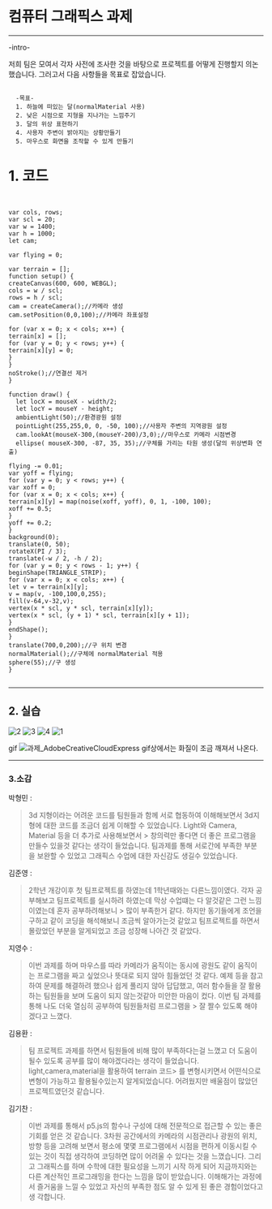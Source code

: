 컴퓨터 그래픽스 과제
=============
***

-intro-

저희 팀은 모여서 각자 사전에 조사한 것을 바탕으로 프로젝트를 어떻게 진행할지 의논했습니다. 그러고서 다음 사항들을 목표로 잡았습니다. 
<pre><code>
  -목표-
  1. 하늘에 떠있는 달(normalMaterial 사용) 
  2. 낮은 시점으로 지형을 지나가는 느낌주기 
  3. 달의 위상 표현하기
  4. 사용자 주변이 밝아지는 상황만들기
  5. 마우스로 화면을 조작할 수 있게 만들기
</code></pre>

# 1. 코드

<pre><code>

var cols, rows;
var scl = 20;
var w = 1400;
var h = 1000;
let cam;

var flying = 0;

var terrain = [];
function setup() {
createCanvas(600, 600, WEBGL);
cols = w / scl;
rows = h / scl;
cam = createCamera();//카메라 생성
cam.setPosition(0,0,100);//카메라 좌표설정

for (var x = 0; x < cols; x++) {
terrain[x] = [];
for (var y = 0; y < rows; y++) {
terrain[x][y] = 0;
}
}
noStroke();//연결선 제거
}

function draw() {
  let locX = mouseX - width/2;
  let locY = mouseY - height;
  ambientLight(50);//환경광원 설정
  pointLight(255,255,0, 0, -50, 100);//사용자 주변의 지역광원 설정
  cam.lookAt(mouseX-300,(mouseY-200)/3,0);//마우스로 카메라 시점변경
  ellipse( mouseX-300, -87, 35, 35);//구체를 가리는 타원 생성(달의 위상변화 연출)

flying -= 0.01;
var yoff = flying;
for (var y = 0; y < rows; y++) {
var xoff = 0;
for (var x = 0; x < cols; x++) {
terrain[x][y] = map(noise(xoff, yoff), 0, 1, -100, 100);
xoff += 0.5;
}
yoff += 0.2;
}
background(0);
translate(0, 50);
rotateX(PI / 3);
translate(-w / 2, -h / 2);
for (var y = 0; y < rows - 1; y++) {
beginShape(TRIANGLE_STRIP);
for (var x = 0; x < cols; x++) {
let v = terrain[x][y];
v = map(v, -100,100,0,255);
fill(v-64,v-32,v);
vertex(x * scl, y * scl, terrain[x][y]);
vertex(x * scl, (y + 1) * scl, terrain[x][y + 1]);
}
endShape();
}
translate(700,0,200);//구 위치 변경
normalMaterial();//구체에 normalMaterial 적용
sphere(55);//구 생성
}

</code></pre>
***

## 2. 실습

![2](https://user-images.githubusercontent.com/50646883/161415362-96ca52f1-e5c4-48f9-b344-1847cebd7c5b.png)
![3](https://user-images.githubusercontent.com/50646883/161415364-2587eb3b-85a7-4791-aea4-4fb274d814b4.png)
![4](https://user-images.githubusercontent.com/50646883/161415365-8e3d8f21-cfde-4e47-b5bb-896c6d9c99f7.png)
![1](https://user-images.githubusercontent.com/50646883/161415366-d516fd8c-ec1a-4ed5-b030-81c12b054de4.png)

gif
![과제_AdobeCreativeCloudExpress](https://user-images.githubusercontent.com/50646883/161415402-9ebe77d0-6586-4641-81bd-162698256ad6.gif)
gif상에서는 화질이 조금 깨져서 나온다.

***

### 3.소감

박형민 : 
> 3d 지형이라는 어려운 코드를 팀원들과 함께 서로 협동하여 이해해보면서 3d지형에 대한 코드를 조금더 쉽게 이해할 수 있었습니다. Light와 Camera, Material 등을 더 추가로 사용해보면서 > 창의력만 좋다면 더 좋은 프로그램을 만들수 있을것 같다는 생각이 들었습니다. 팀과제를 통해 서로간에 부족한 부분을 보완할 수 있었고 그래픽스 수업에 대한 자신감도 생길수 있었습니다.

김준영 : 
> 2학년 개강이후 첫 팀프로젝트를 하였는데 1학년때와는 다른느낌이였다. 각자 공부해보고 팀프로젝트를 실시하려 하였는데 막상 수업떄는 다 알것같은 그런 느낌이였는데 혼자 공부하려해보니 > 많이 부족한거 같다. 하지만 동기들에게 조언을 구하고 같이 코딩을 해석해보니 조금씩 알아가는것 같았고 팀프로젝트를 하면서 몰랐었던 부분을 알게되었고 조금 성장해 나아간 것 같았다.

지영수 :
> 이번 과제를 하며 마우스를 따라 카메라가 움직이는 동시에 광원도 같이 움직이는 프로그램을 짜고 싶었으나 뜻대로 되지 않아 힘들었던 것 같다. 예제 등을 참고하여 문제를 해결하려 했으나 
>  쉽게 풀리지 않아 답답했고, 여러 함수들을 잘 활용하는 팀원들을 보며 도움이 되지 않는것같아 미안한 마음이 컸다. 이번 팀 과제를 통해 나도 더욱 열심히 공부하여 팀원들처럼 프로그램을 > 잘 짤수 있도록 해야겠다고 느꼈다.

김용환 :
> 팀 프로젝트 과제를 하면서 팀원들에 비해 많이 부족하다는걸 느꼈고 더 도움이 될수 있도록 공부를 많이 해야겠다라는 생각이 들었습니다. light,camera,material을 활용하여 terrain 코드> 를 변형시키면서 어떤식으로 변형이 가능하고 활용될수있는지  알게되었습니다. 어려웠지만 배울점이 많았던 프로젝트였던것 같습니다.

김기찬 :
> 이번 과제를 통해서 p5.js의 함수나 구성에 대해 전문적으로 접근할 수 있는 좋은 기회를 얻은 것 같습니다. 3차원 공간에서의 카메라의 시점관리나 광원의 위치, 방향 등을 고려해 보면서
> 평소에 몇몇 프로그램에서 시점을 편하게 이동시킬 수 있는 것이 직접 생각하여 코딩하면 많이 어려울 수 있다는 것을 느꼈습니다. 그리고 그래픽스를 하며 수학에 대한 필요성을 느끼기 시작
> 하게 되어 지금까지와는 다른 계산적인 프로그래밍을 한다는 느낌을 많이 받았습니다. 이해해가는 과정에서 즐거움을 느낄 수 있었고 자신의 부족한 점도 알 수 있게 된 좋은 경험이었다고 생
> 각합니다.

